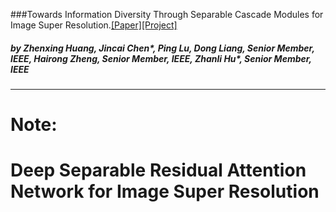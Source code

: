 
###Towards Information Diversity Through Separable  Cascade Modules for Image Super Resolution.[[Paper]](http://#)[[Project]](https://huanggzx.github.io/SRAN/)

##### by  Zhenxing Huang, Jincai Chen*, Ping Lu, Dong Liang, Senior Member, IEEE, Hairong Zheng, Senior Member, IEEE, Zhanli Hu*, Senior Member, IEEE


----------
Note:
=======
# Deep Separable Residual Attention Network for Image Super Resolution

